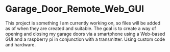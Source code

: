 # Garage_Door_Remote_Web_GUI


This project is something I am currently working on, so files will be added as of when they are created and suitable. The goal is to create a way of opening and closing my garage doors via a smartphone using a Web-based GUI and a raspberry pi in conjunction with a transmitter. Using custom code and hardware.

